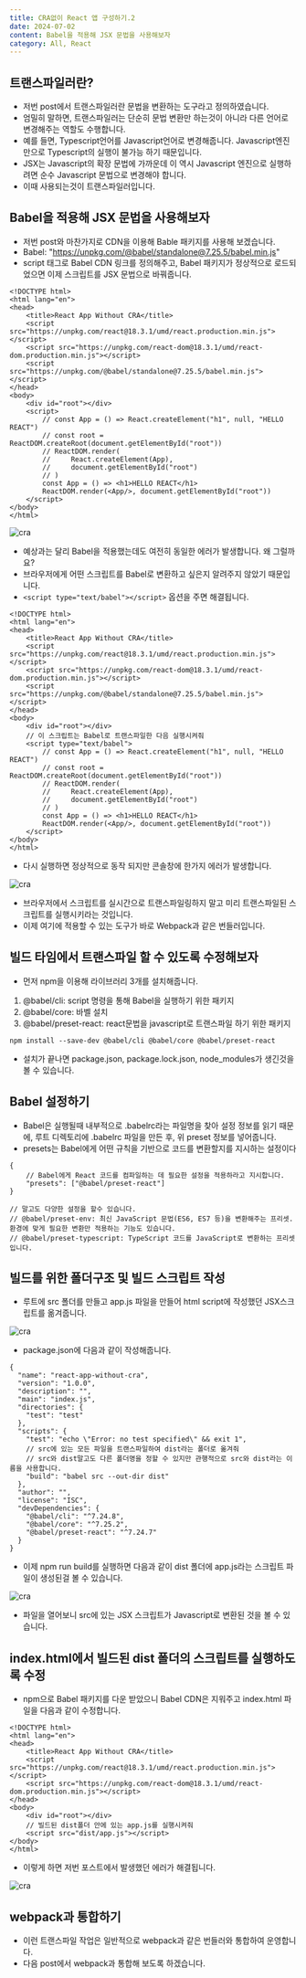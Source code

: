 ```yaml
---
title: CRA없이 React 앱 구성하기.2
date: 2024-07-02
content: Babel을 적용해 JSX 문법을 사용해보자
category: All, React
---
```


## 트랜스파일러란?
- 저번 post에서 트랜스파일러란 문법을 변환하는 도구라고 정의하였습니다.
- 엄밀히 말하면, 트랜스파일러는 단순히 문법 변환만 하는것이 아니라 다른 언어로 변경해주는 역할도 수행합니다.
- 예를 들면, Typescript언어를 Javascript언어로 변경해줍니다. Javascript엔진 만으로 Typescript의 실행이 불가능 하기 때문입니다.
- JSX는 Javascript의 확장 문법에 가까운데 이 역시 Javascript 엔진으로 실행하려면 순수 Javascript 문법으로 변경해야 합니다.
- 이때 사용되는것이 트랜스파일러입니다.

## Babel을 적용해 JSX 문법을 사용해보자
- 저번 post와 마찬가지로 CDN을 이용해 Bable 패키지를 사용해 보겠습니다.
- Babel: "https://unpkg.com/@babel/standalone@7.25.5/babel.min.js"
- script 태그로 Babel CDN 링크를 정의해주고, Babel 패키지가 정상적으로 로드되었으면 이제 스크립트를 JSX 문법으로 바꿔줍니다.

```
<!DOCTYPE html>
<html lang="en">
<head>
    <title>React App Without CRA</title>
    <script src="https://unpkg.com/react@18.3.1/umd/react.production.min.js"></script>
    <script src="https://unpkg.com/react-dom@18.3.1/umd/react-dom.production.min.js"></script>
    <script src="https://unpkg.com/@babel/standalone@7.25.5/babel.min.js"></script>
</head>
<body>
    <div id="root"></div>
    <script>
        // const App = () => React.createElement("h1", null, "HELLO REACT")
        // const root = ReactDOM.createRoot(document.getElementById("root"))
        // ReactDOM.render(
        //     React.createElement(App),
        //     document.getElementById("root")
        // )
        const App = () => <h1>HELLO REACT</h1>
        ReactDOM.render(<App/>, document.getElementById("root"))
    </script>
</body>
</html>
```

![cra](/CRA6.png)

- 예상과는 달리 Babel을 적용했는데도 여전히 동일한 에러가 발생합니다. 왜 그럴까요?
- 브라우저에게 어떤 스크립트를 Babel로 변환하고 싶은지 알려주지 않았기 때문입니다.
- `<script type="text/babel"></script>` 옵션을 주면 해결됩니다.

```
<!DOCTYPE html>
<html lang="en">
<head>
    <title>React App Without CRA</title>
    <script src="https://unpkg.com/react@18.3.1/umd/react.production.min.js"></script>
    <script src="https://unpkg.com/react-dom@18.3.1/umd/react-dom.production.min.js"></script>
    <script src="https://unpkg.com/@babel/standalone@7.25.5/babel.min.js"></script>
</head>
<body>
    <div id="root"></div>
    // 이 스크립트는 Babel로 트랜스파일한 다음 실행시켜줘
    <script type="text/babel">
        // const App = () => React.createElement("h1", null, "HELLO REACT")
        // const root = ReactDOM.createRoot(document.getElementById("root"))
        // ReactDOM.render(
        //     React.createElement(App),
        //     document.getElementById("root")
        // )
        const App = () => <h1>HELLO REACT</h1>
        ReactDOM.render(<App/>, document.getElementById("root"))
    </script>
</body>
</html> 
```

- 다시 실행하면 정상적으로 동작 되지만 콘솔창에 한가지 에러가 발생합니다.

![cra](/CRA7.png)

- 브라우저에서 스크립트를 실시간으로 트랜스파일링하지 말고 미리 트랜스파일된 스크립트를 실행시키라는 것입니다.
- 이제 여기에 적용할 수 있는 도구가 바로 Webpack과 같은 번들러입니다.

## 빌드 타임에서 트랜스파일 할 수 있도록 수정해보자
- 먼저 npm을 이용해 라이브러리 3개를 설치해줍니다.
1. @babel/cli: script 명령을 통해 Babel을 실행하기 위한 패키지
2. @babel/core: 바벨 설치
3. @babel/preset-react: react문법을 javascript로 트랜스파일 하기 위한 패키지

```
npm install --save-dev @babel/cli @babel/core @babel/preset-react 
```

- 설치가 끝나면 package.json, package.lock.json, node_modules가 생긴것을 볼 수 있습니다.

## Babel 설정하기
- Babel은 실행될때 내부적으로 .babelrc라는 파일명을 찾아 설정 정보를 읽기 때문에, 루트 디렉토리에 .babelrc 파일을 만든 후, 위 preset 정보를 넣어줍니다.
- presets는 Babel에게 어떤 규칙을 기반으로 코드를 변환할지를 지시하는 설정이다
```
{
    // Babel에게 React 코드를 컴파일하는 데 필요한 설정을 적용하라고 지시합니다.
    "presets": ["@babel/preset-react"]
}

// 말고도 다양한 설정을 할수 있습니다.
// @babel/preset-env: 최신 JavaScript 문법(ES6, ES7 등)을 변환해주는 프리셋. 환경에 맞게 필요한 변환만 적용하는 기능도 있습니다.
// @babel/preset-typescript: TypeScript 코드를 JavaScript로 변환하는 프리셋입니다.
```

## 빌드를 위한 폴더구조 및 빌드 스크립트 작성
- 루트에 src 폴더를 만들고 app.js 파일을 만들어 html script에 작성했던 JSX스크립트를 옮겨줍니다.

![cra](/CRA8.png)

- package.json에 다음과 같이 작성해줍니다.

```
{
  "name": "react-app-without-cra",
  "version": "1.0.0",
  "description": "",
  "main": "index.js",
  "directories": {
    "test": "test"
  },
  "scripts": {
    "test": "echo \"Error: no test specified\" && exit 1",
    // src에 있는 모든 파일을 트랜스파일하여 dist라는 폴더로 옮겨줘
    // src와 dist말고도 다른 폴더명을 정할 수 있지만 관행적으로 src와 dist라는 이름을 사용합니다.
    "build": "babel src --out-dir dist"
  },
  "author": "",
  "license": "ISC",
  "devDependencies": {
    "@babel/cli": "^7.24.8",
    "@babel/core": "^7.25.2",
    "@babel/preset-react": "^7.24.7"
  }
}
```

- 이제 npm run build를 실행하면 다음과 같이 dist 폴더에 app.js라는 스크립트 파일이 생성된걸 볼 수 있습니다.

![cra](/CRA9.png)

- 파일을 열어보니 src에 있는 JSX 스크립트가 Javascript로 변환된 것을 볼 수 있습니다.

## index.html에서 빌드된 dist 폴더의 스크립트를 실행하도록 수정
- npm으로 Babel 패키지를 다운 받았으니 Babel CDN은 지워주고 index.html 파일을 다음과 같이 수정합니다.

```
<!DOCTYPE html>
<html lang="en">
<head>
    <title>React App Without CRA</title>
    <script src="https://unpkg.com/react@18.3.1/umd/react.production.min.js"></script>
    <script src="https://unpkg.com/react-dom@18.3.1/umd/react-dom.production.min.js"></script>
</head>
<body>
    <div id="root"></div>
    // 빌드된 dist폴더 안에 있는 app.js를 실행시켜줘
    <script src="dist/app.js"></script>
</body>
</html>
```
- 이렇게 하면 저번 포스트에서 발생했던 에러가 해결됩니다.

![cra](/CRA10.png)

## webpack과 통합하기
- 이런 트랜스파일 작업은 일반적으로 webpack과 같은 번들러와 통합하여 운영합니다.
- 다음 post에서 webpack과 통합해 보도록 하겠습니다.